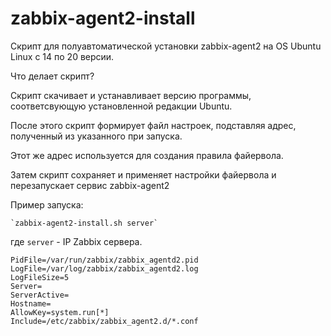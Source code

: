 
# zabbix-agent2-install
Скрипт для полуавтоматической установки zabbix-agent2 на OS Ubuntu Linux с 14 по 20 версии.

Что делает скрипт?

Скрипт скачивает и устанавливает версию программы, соответсвующую установленной редакции Ubuntu.

После этого скрипт формирует файл настроек, подставляя адрес, полученный из указанного при запуска.

Этот же адрес используется для создания правила файервола.

Затем скрипт сохраняет и применяет настройки файервола и перезапускает сервис zabbix-agent2

Пример запуска:

    `zabbix-agent2-install.sh server`

где `server` - IP Zabbix сервера.



    PidFile=/var/run/zabbix/zabbix_agentd2.pid
    LogFile=/var/log/zabbix/zabbix_agentd2.log
    LogFileSize=5
    Server=
    ServerActive=
    Hostname=
    AllowKey=system.run[*]
    Include=/etc/zabbix/zabbix_agent2.d/*.conf
